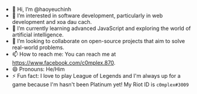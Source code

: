 - 👋 Hi, I’m @haoyeuchinh
- 👀 I’m interested in software development, particularly in web development and xoa dau cach.
- 🌱 I’m currently learning advanced JavaScript and exploring the world of artificial intelligence.
- 💞️ I’m looking to collaborate on open-source projects that aim to solve real-world problems.
- 📫 How to reach me: You can reach me at https://www.facebook.com/c0mplex.870.
- 😄 Pronouns: He/Him
- ⚡ Fun fact: I love to play League of Legends and I'm always up for a game because I'm hasn't been Platinum yet! My Riot ID is `c0mplex#3009`

<!---
haoyeuchinh/haoyeuchinh is a ✨ special ✨ repository because its `README.md` (this file) appears on your GitHub profile.
You can click the Preview link to take a look at your changes.
--->
